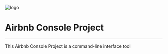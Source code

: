 ![logo](https://s3.amazonaws.com/alx-intranet.hbtn.io/uploads/medias/2018/6/65f4a1dd9c51265f49d0.png?X-Amz-Algorithm=AWS4-HMAC-SHA256&X-Amz-Credential=AKIARDDGGGOUSBVO6H7D%2F20231107%2Fus-east-1%2Fs3%2Faws4_request&X-Amz-Date=20231107T134533Z&X-Amz-Expires=86400&X-Amz-SignedHeaders=host&X-Amz-Signature=341d79d93d8f56e58c9db9ce14e66400e7b1e39bd927ff7231fba7cb6f7ea90c)

# Airbnb Console Project
------------------------------------------------------------------------------------------------------------------------------------
This Airbnb Console Project is a command-line interface tool
